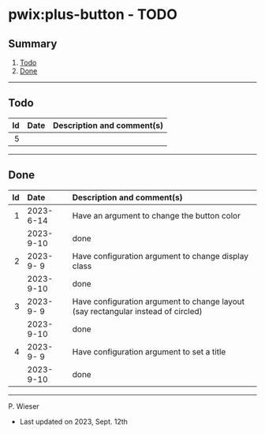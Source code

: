# pwix:plus-button - TODO

## Summary

1. [Todo](#todo)
2. [Done](#done)

---
## Todo

|   Id | Date       | Description and comment(s) |
| ---: | :---       | :---                       |
|    5 |  |  |

---
## Done

|   Id | Date       | Description and comment(s) |
| ---: | :---       | :---                       |
|    1 | 2023- 6-14 | Have an argument to change the button color |
|      | 2023- 9-10 | done |
|    2 | 2023- 9- 9 | Have configuration argument to change display class |
|      | 2023- 9-10 | done |
|    3 | 2023- 9- 9 | Have configuration argument to change layout (say rectangular instead of circled) |
|      | 2023- 9-10 | done |
|    4 | 2023- 9- 9 | Have configuration argument to set a title |
|      | 2023- 9-10 | done |

---
P. Wieser
- Last updated on 2023, Sept. 12th
